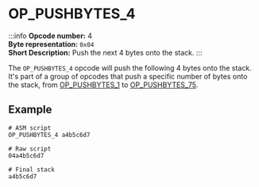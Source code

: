 # OP_PUSHBYTES_4
:::info
**Opcode number:** 4  
**Byte representation:** `0x04`  
**Short Description:** Push the next 4 bytes onto the stack. 
:::

The `OP_PUSHBYTES_4` opcode will push the following 4 bytes onto the stack. It's part of a group of opcodes that push a specific number of bytes onto the stack, from [OP_PUSHBYTES_1](./OP_PUSHBYTES_1.md) to [OP_PUSHBYTES_75](./OP_PUSHBYTES_75.md).

## Example
```shell
# ASM script
OP_PUSHBYTES_4 a4b5c6d7

# Raw script
04a4b5c6d7

# Final stack
a4b5c6d7
```
